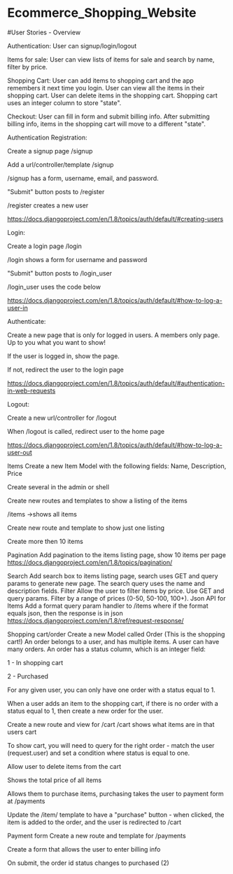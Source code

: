 # Ecommerce_Shopping_Website

#User Stories - Overview

Authentication: User can signup/login/logout

Items for sale: User can view lists of items for sale and search by name, filter by price.

Shopping Cart: User can add items to shopping cart and the app remembers it next time you login. User can view all the items in their shopping cart. User can delete items in the shopping cart. Shopping cart uses an integer column to store "state".

Checkout: User can fill in form and submit billing info. After submitting billing info, items in the shopping cart will move to a different "state".

Authentication
Registration:

Create a signup page /signup

Add a url/controller/template /signup

/signup has a form, username, email, and password.

"Submit" button posts to /register

/register creates a new user

https://docs.djangoproject.com/en/1.8/topics/auth/default/#creating-users

Login:

Create a login page /login

/login shows a form for username and password

"Submit" button posts to /login_user

/login_user uses the code below

https://docs.djangoproject.com/en/1.8/topics/auth/default/#how-to-log-a-user-in

Authenticate:

Create a new page that is only for logged in users. A members only page. Up to you what you want to show!

If the user is logged in, show the page.

If not, redirect the user to the login page

https://docs.djangoproject.com/en/1.8/topics/auth/default/#authentication-in-web-requests

Logout:

Create a new url/controller for /logout

When /logout is called, redirect user to the home page

https://docs.djangoproject.com/en/1.8/topics/auth/default/#how-to-log-a-user-out

Items
Create a new Item Model with the following fields:
Name, Description, Price

Create several in the admin or shell

Create new routes and templates to show a listing of the items

/items ->shows all items

Create new route and template to show just one listing

Create more then 10 items

Pagination
Add pagination to the items listing page, show 10 items per page
https://docs.djangoproject.com/en/1.8/topics/pagination/

Search
Add search box to items listing page, search uses GET and query params to generate new page. The search query uses the name and description fields.
Filter
Allow the user to filter items by price. Use GET and query params. Filter by a range of prices (0-50, 50-100, 100+).
Json API for Items
Add a format query param handler to /items where if the format equals json, then the response is in json
https://docs.djangoproject.com/en/1.8/ref/request-response/

Shopping cart/order
Create a new Model called Order (This is the shopping cart!)
An order belongs to a user, and has multiple items. A user can have many orders. An order has a status column, which is an integer field:

1 - In shopping cart

2 - Purchased

For any given user, you can only have one order with a status equal to 1.

When a user adds an item to the shopping cart, if there is no order with a status equal to 1, then create a new order for the user.

Create a new route and view for /cart
/cart shows what items are in that users cart

To show cart, you will need to query for the right order - match the user (request.user) and set a condition where status is equal to one.

Allow user to delete items from the cart

Shows the total price of all items

Allows them to purchase items, purchasing takes the user to payment form at /payments

Update the /item/ template to have a "purchase" button - when clicked, the item is added to the order, and the user is redirected to /cart

Payment form
Create a new route and template for /payments

Create a form that allows the user to enter billing info

On submit, the order id status changes to purchased (2)
